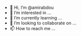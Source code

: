 - 👋 Hi, I’m @amirabdou
- 👀 I’m interested in ...
- 🌱 I’m currently learning ...
- 💞️ I’m looking to collaborate on ...
- 📫 How to reach me ...

<!---
amirabdou/amirabdou is a ✨ special ✨ repository because its `README.md` (this file) appears on your GitHub profile.
You can click the Preview link to take a look at your changes.
--->
